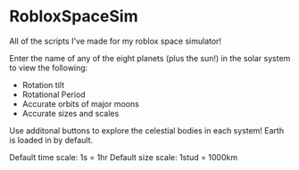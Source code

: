 # RobloxSpaceSim
All of the scripts I've made for my roblox space simulator!

Enter the name of any of the eight planets (plus the sun!) in the solar system to view the following:
- Rotation tilt
- Rotational Period
- Accurate orbits of major moons
- Accurate sizes and scales

Use additonal buttons to explore the celestial bodies in each system!
Earth is loaded in by default.

Default time scale: 1s = 1hr
Default size scale: 1stud = 1000km
